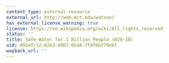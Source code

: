 ```yaml
---
content_type: external-resource
external_url: http://web.mit.edu/watsan/
has_external_license_warning: true
license: https://en.wikipedia.org/wiki/All_rights_reserved
status: ''
title: Safe Water for 1 Billion People (H2O-1B)
uid: d91efc12-62b3-4967-8ba8-ff4f6b779ebf
wayback_url: ''
---
```

